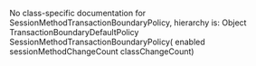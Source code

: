 No class-specific documentation for SessionMethodTransactionBoundaryPolicy, hierarchy is: 
Object
  TransactionBoundaryDefaultPolicy
    SessionMethodTransactionBoundaryPolicy( enabled sessionMethodChangeCount classChangeCount)
